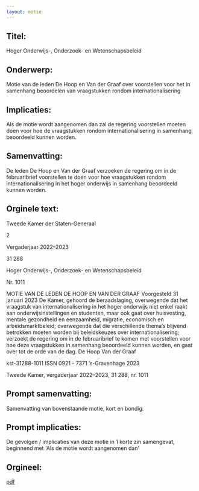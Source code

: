 ```yaml
---
layout: motie
---
```

## Titel:
Hoger Onderwijs-, Onderzoek- en Wetenschapsbeleid
## Onderwerp:
Motie van de leden De Hoop en Van der Graaf over voorstellen voor het in samenhang beoordelen van vraagstukken rondom internationalisering 
## Implicaties:

Als de motie wordt aangenomen dan zal de regering voorstellen moeten doen voor hoe de vraagstukken rondom internationalisering in samenhang beoordeeld kunnen worden.
## Samenvatting:

De leden De Hoop en Van der Graaf verzoeken de regering om in de februaribrief voorstellen te doen voor hoe vraagstukken rondom internationalisering in het hoger onderwijs in samenhang beoordeeld kunnen worden.
## Orginele text:


Tweede Kamer der Staten-Generaal

2

Vergaderjaar 2022–2023

31 288

Hoger Onderwijs-, Onderzoek- en
Wetenschapsbeleid

Nr. 1011

MOTIE VAN DE LEDEN DE HOOP EN VAN DER GRAAF
Voorgesteld 31 januari 2023
De Kamer,
gehoord de beraadslaging,
overwegende dat het vraagstuk van internationalisering in het hoger
onderwijs niet enkel raakt aan onderwijsinstellingen en studenten, maar
ook gaat over huisvesting, mentale gezondheid en eenzaamheid, migratie,
economisch en arbeidsmarktbeleid;
overwegende dat die verschillende thema’s blijvend betrokken moeten
worden bij beleidskeuzes over internationalisering;
verzoekt de regering om in de februaribrief te komen met voorstellen voor
hoe deze vraagstukken in samenhang beoordeeld kunnen worden,
en gaat over tot de orde van de dag.
De Hoop
Van der Graaf

kst-31288-1011
ISSN 0921 - 7371
’s-Gravenhage 2023

Tweede Kamer, vergaderjaar 2022–2023, 31 288, nr. 1011


## Prompt samenvatting:
Samenvatting van bovenstaande motie, kort en bondig:


## Prompt implicaties:
De gevolgen / implicaties van deze motie in 1 korte zin samengevat, beginnend met 'Als de motie wordt aangenomen dan' 

## Orgineel:
[pdf](https://gegevensmagazijn.tweedekamer.nl/OData/v4/2.0/Document(edf4b004-c71c-4328-a22b-a0b435c428c8)/resource)
